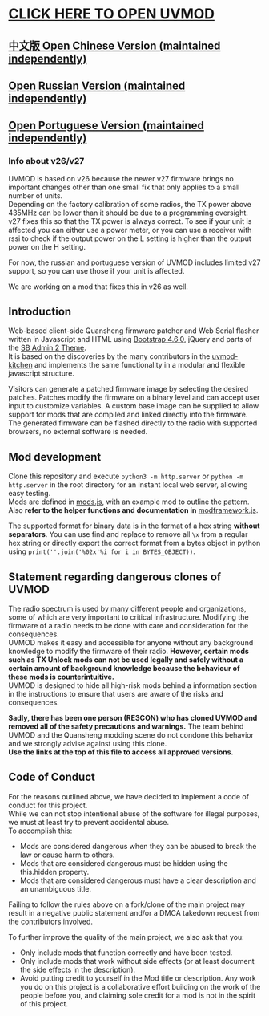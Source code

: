 # [CLICK HERE TO OPEN UVMOD](https://whosmatt.github.io/uvmod/)
## [中文版 Open Chinese Version (maintained independently)](https://uvmod.xanyi.eu.org/)
## [Open Russian Version (maintained independently)](https://uvmod.valek.net.ru/)
## [Open Portuguese Version (maintained independently)](https://meshtastic.pt/QuanSheng/)

### Info about v26/v27

UVMOD is based on v26 because the newer v27 firmware brings no important changes other than one small fix that only applies to a small number of units.  
Depending on the factory calibration of some radios, the TX power above 435MHz can be lower than it should be due to a programming oversight.  
v27 fixes this so that the TX power is always correct.
To see if your unit is affected you can either use a power meter, or you can use a receiver with rssi to check if the output power on the L setting is higher than the output power on the H setting. 

For now, the russian and portuguese version of UVMOD includes limited v27 support, so you can use those if your unit is affected.  

We are working on a mod that fixes this in v26 as well.  

## Introduction

Web-based client-side Quansheng firmware patcher and Web Serial flasher written in Javascript and HTML using [Bootstrap 4.6.0](https://getbootstrap.com/docs/4.6/getting-started/introduction/), jQuery and parts of the [SB Admin 2 Theme](https://startbootstrap.com/theme/sb-admin-2).  
It is based on the discoveries by the many contributors in the [uvmod-kitchen](https://github.com/amnemonic/Quansheng_UV-K5_Firmware/tree/main/uvmod_kitchen) and implements the same functionality in a modular and flexible javascript structure. 

Visitors can generate a patched firmware image by selecting the desired patches. Patches modify the firmware on a binary level and can accept user input to customize variables. A custom base image can be supplied to allow support for mods that are compiled and linked directly into the firmware.  
The generated firmware can be flashed directly to the radio with supported browsers, no external software is needed. 

## Mod development

Clone this repository and execute `python3 -m http.server` or `python -m http.server` in the root directory for an instant local web server, allowing easy testing.  
Mods are defined in [mods.js](mods.js), with an example mod to outline the pattern.  
Also __refer to the helper functions and documentation in__ [modframework.js](js/modframework.js).  

The supported format for binary data is in the format of a hex string __without separators__. You can use find and replace to remove all `\x` from a regular hex string or directly export the correct format from a bytes object in python using `print(''.join('%02x'%i for i in BYTES_OBJECT))`.

## Statement regarding dangerous clones of UVMOD

The radio spectrum is used by many different people and organizations, some of which are very important to critical infrastructure. Modifying the firmware of a radio needs to be done with care and consideration for the consequences.  
UVMOD makes it easy and accessible for anyone without any background knowledge to modify the firmware of their radio. __However, certain mods such as TX Unlock mods can not be used legally and safely without a certain amount of background knowledge because the behaviour of these mods is counterintuitive.__  
UVMOD is designed to hide all high-risk mods behind a information section in the instructions to ensure that users are aware of the risks and consequences.  

__Sadly, there has been one person (RE3CON) who has cloned UVMOD and removed all of the safety precautions and warnings.__ The team behind UVMOD and the Quansheng modding scene do not condone this behavior and we strongly advise against using this clone.  
__Use the links at the top of this file to access all approved versions.__

## Code of Conduct

For the reasons outlined above, we have decided to implement a code of conduct for this project.  
While we can not stop intentional abuse of the software for illegal purposes, we must at least try to prevent accidental abuse.  
To accomplish this:
- Mods are considered dangerous when they can be abused to break the law or cause harm to others.
- Mods that are considered dangerous must be hidden using the this.hidden property.
- Mods that are considered dangerous must have a clear description and an unambiguous title.  

Failing to follow the rules above on a fork/clone of the main project may result in a negative public statement and/or a DMCA takedown request from the contributors involved.  

To further improve the quality of the main project, we also ask that you:
- Only include mods that function correctly and have been tested.  
- Only include mods that work without side effects (or at least document the side effects in the description).  
- Avoid putting credit to yourself in the Mod title or description. Any work you do on this project is a collaborative effort building on the work of the people before you, and claiming sole credit for a mod is not in the spirit of this project.  